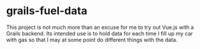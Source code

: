 # grails-fuel-data

This project is not much more than an excuse for me to try out Vue.js with a Grails backend. Its intended use is to hold data for each time I fill up my car with gas so that I may at some point do different things with the data.
